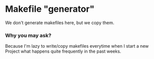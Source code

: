 # Makefile "generator"
We don't generate makefiles here, but we copy them.

### Why you may ask?
Because I'm lazy to write/copy makefiles everytime when I start a new Project what happens quite frequently in the past weeks.
